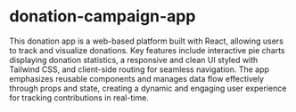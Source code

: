 # donation-campaign-app
 This donation app is a web-based platform built with React, allowing users to track and visualize donations. Key features include interactive pie charts displaying donation statistics, a responsive and clean UI styled with Tailwind CSS, and client-side routing for seamless navigation. The app emphasizes reusable components and manages data flow effectively through props and state, creating a dynamic and engaging user experience for tracking contributions in real-time.
